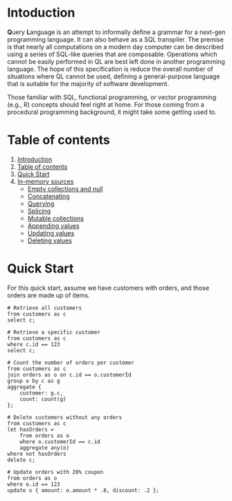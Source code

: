 # Intoduction
**Q**uery **L**anguage is an attempt to informally define a grammar for a next-gen programming language. It can also behave as a SQL transpiler. The premise is that nearly all computations on a modern day computer can be described using a series of SQL-like queries that are composable. Operations which cannot be easily performed in QL are best left done in another programming language. The hope of this specification is reduce the overall number of situations where QL cannot be used, defining a general-purpose language that is suitable for the majority of software development.

Those familiar with SQL, functional programming, or vector programming (e.g., R) concepts should feel right at home. For those coming from a procedural programming background, it might take some getting used to.

# Table of contents
1. [Introduction](#intoduction)
2. [Table of contents](#table-of-contents)
3. [Quick Start](#quick-start)
4. [In-memory sources](./in-memory-sources.md#in-memory-sources)
    * [Empty collections and null](./in-memory-sources.md#empty-collections-and-null)
    * [Concatenating](./in-memory-sources.md#concatenating)
    * [Querying](./in-memory-sources.md#querying)
    * [Splicing](./in-memory-sources.md#splicing) 
    * [Mutable collections](./in-memory-sources.md#mutable-collections)
    * [Appending values](./in-memory-sources.md#appending-values)
    * [Updating values](./in-memory-sources.md#updating-values)
    * [Deleting values](./in-memory-sources.md#deleting-values)

# Quick Start
For this quick start, assume we have customers with orders, and those orders are made up of items.

```
# Retrieve all customers
from customers as c
select c;
```

```
# Retrieve a specific customer
from customers as c
where c.id == 123
select c;
```

```
# Count the number of orders per customer
from customers as c
join orders as o on c.id == o.customerId
group o by c as g
aggregate {
    customer: g.c,
    count: count(g)
};
```

```
# Delete customers without any orders
from customers as c
let hasOrders =
    from orders as o
    where o.customerId == c.id
    aggregate any(o)
where not hasOrders
delete c;
```

```
# Update orders with 20% coupon
from orders as o
where o.id == 123
update o { amount: o.amount * .8, discount: .2 };
```